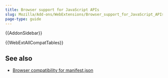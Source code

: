 ```yaml
---
title: Browser support for JavaScript APIs
slug: Mozilla/Add-ons/WebExtensions/Browser_support_for_JavaScript_APIs
page-type: guide
---
```


{{AddonSidebar}}

{{WebExtAllCompatTables}}

## See also

- [Browser compatibility for manifest.json](/en-US/docs/Mozilla/Add-ons/WebExtensions/manifest.json#browser_compatibility)
